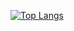 [![Top Langs](https://github-readme-stats.vercel.app/api/top-langs/?username=kenranunderscore&langs_count=15&theme=radical&hide=C%23&layout=compact)](https://github.com/anuraghazra/github-readme-stats)

